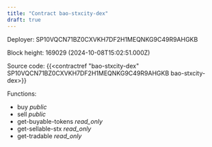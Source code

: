 ```yaml
---
title: "Contract bao-stxcity-dex"
draft: true
---
```

Deployer: SP10VQCN71BZ0CXVKH7DF2H1MEQNKG9C49R9AHGKB


 



Block height: 169029 (2024-10-08T15:02:51.000Z)

Source code: {{<contractref "bao-stxcity-dex" SP10VQCN71BZ0CXVKH7DF2H1MEQNKG9C49R9AHGKB bao-stxcity-dex>}}

Functions:

* buy _public_
* sell _public_
* get-buyable-tokens _read_only_
* get-sellable-stx _read_only_
* get-tradable _read_only_
